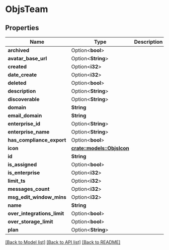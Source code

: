 # ObjsTeam

## Properties

Name | Type | Description | Notes
------------ | ------------- | ------------- | -------------
**archived** | Option<**bool**> |  | [optional]
**avatar_base_url** | Option<**String**> |  | [optional]
**created** | Option<**i32**> |  | [optional]
**date_create** | Option<**i32**> |  | [optional]
**deleted** | Option<**bool**> |  | [optional]
**description** | Option<**String**> |  | [optional]
**discoverable** | Option<**String**> |  | [optional]
**domain** | **String** |  | 
**email_domain** | **String** |  | 
**enterprise_id** | Option<**String**> |  | [optional]
**enterprise_name** | Option<**String**> |  | [optional]
**has_compliance_export** | Option<**bool**> |  | [optional]
**icon** | [**crate::models::ObjsIcon**](objs_icon.md) |  | 
**id** | **String** |  | 
**is_assigned** | Option<**bool**> |  | [optional]
**is_enterprise** | Option<**i32**> |  | [optional]
**limit_ts** | Option<**i32**> |  | [optional]
**messages_count** | Option<**i32**> |  | [optional]
**msg_edit_window_mins** | Option<**i32**> |  | [optional]
**name** | **String** |  | 
**over_integrations_limit** | Option<**bool**> |  | [optional]
**over_storage_limit** | Option<**bool**> |  | [optional]
**plan** | Option<**String**> |  | [optional]

[[Back to Model list]](../README.md#documentation-for-models) [[Back to API list]](../README.md#documentation-for-api-endpoints) [[Back to README]](../README.md)



